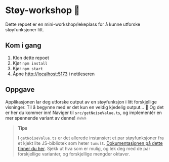 # Støy-workshop 📣

Dette repoet er en mini-workshop/lekeplass for å kunne utforske støyfunksjoner litt.

## Kom i gang

1. Klon dette repoet
2. Kjør `npm install`
3. Kjør `npm start`
4. Åpne [http://localhost:5173](http://localhost:5173) i nettleseren

## Oppgave

Applikasjonen lar deg utforske output av en støyfunksjon i litt forskjellige visninger. Til å begynne med er det kun en veldig kjedelig output... 🥱 Og det er her du kommer inn! Naviger til `src/getNoiseValue.ts`, og implementér en mer spennende variant av denne! 🔥🔥🔥

> **Tips**
>
> I `getNoiseValue.ts` er det allerede instansiert et par støyfunksjoner fra et kjekt lite JS-bibliotek som heter `tumult`. [Dokumentasjonen på dette finner du her](https://github.com/philipjscott/tumult). Sjekk ut hva som er mulig, og lek deg med de par forskjellige varianter, og forskjellige mengder oktaver.
